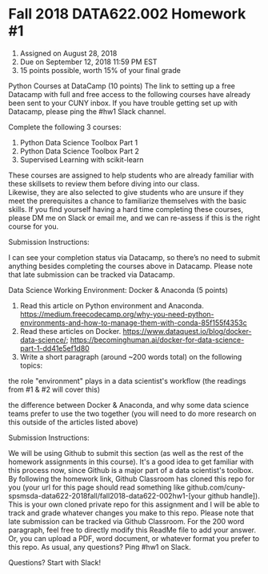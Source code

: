 # Fall 2018 DATA622.002 Homework #1

1) Assigned on August 28, 2018
2) Due on September 12, 2018 11:59 PM EST
3) 15 points possible, worth 15% of your final grade

Python Courses at DataCamp (10 points)
The link to setting up a free Datacamp with full and free access to 
the following courses have already been sent to your CUNY inbox.  If you
have trouble getting set up with Datacamp, please ping the #hw1 Slack 
channel.

Complete the following 3 courses:
1. Python Data Science Toolbox Part 1
2. Python Data Science Toolbox Part 2
3. Supervised Learning with scikit-learn

These courses are assigned to help students who are already familiar 
with these skillsets to review them before diving into our class.  
Likewise, they are also selected to give students who are unsure if they
 meet the prerequisites a chance to familiarize themselves with the 
basic skills.  If you find yourself having a hard time completing these 
courses, please DM me on Slack or email me, and we can re-assess if this
 is the right course for you.

Submission Instructions:

I can see your completion status via Datacamp, so there’s no need to 
submit anything besides completing the courses above in Datacamp.
Please note that late submission can be tracked via Datacamp.

Data Science Working Environment: Docker & Anaconda (5 points)

1. Read this article on Python environment and Anaconda. https://medium.freecodecamp.org/why-you-need-python-environments-and-how-to-manage-them-with-conda-85f155f4353c
2. Read these articles on Docker. https://www.dataquest.io/blog/docker-data-science/; https://becominghuman.ai/docker-for-data-science-part-1-dd41e5ef1d80
3. Write a short paragraph (around ~200 words total) on the following topics:

the role "environment" plays in a data scientist's workflow (the readings from #1 & #2 will cover this)

the difference between Docker & Anaconda, and why some data 
science teams prefer to use the two together (you will need to do more 
research on this outside of the articles listed above)

Submission Instructions:

We will be using Github to submit this section (as well as the rest 
of the homework assignments in this course).  It's a good idea to get 
familiar with this process now, since Github is a major part of a data 
scientist's toolbox.  By following the homework link, Github Classroom 
has cloned this repo for you (your url for this page should read 
something like 
github.com/cuny-spsmsda-data622-2018fall/fall2018-data622-002hw1-[your 
github handle]).  This is your own cloned private repo for this 
assignment and I will be able to track and grade whatever changes you 
make to this repo.  Please note that late submission can be tracked via 
Github Classroom.  For the 200 word paragraph, feel free to directly 
modify this ReadMe file to add your answer.  Or, you can upload a PDF, 
word document, or whatever format you prefer to this repo.  As usual, 
any questions?  Ping #hw1 on Slack.


Questions?  Start with Slack!
